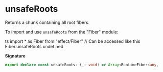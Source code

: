 # unsafeRoots

Returns a chunk containing all root fibers.

To import and use `unsafeRoots` from the "Fiber" module:

ts
import \* as Fiber from "effect/Fiber"
// Can be accessed like this
Fiber.unsafeRoots
undefined

**Signature**

```ts
export declare const unsafeRoots: (_: void) => Array<RuntimeFiber<any, any>>
```

